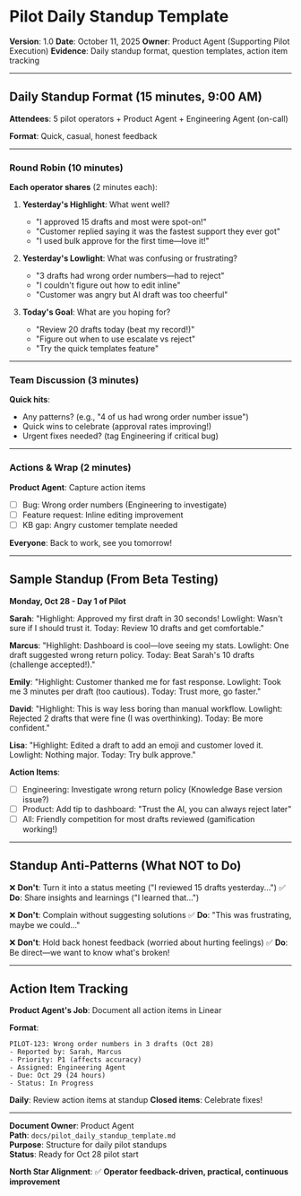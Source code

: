 # Pilot Daily Standup Template

**Version**: 1.0
**Date**: October 11, 2025
**Owner**: Product Agent (Supporting Pilot Execution)
**Evidence**: Daily standup format, question templates, action item tracking

---

## Daily Standup Format (15 minutes, 9:00 AM)

**Attendees**: 5 pilot operators + Product Agent + Engineering Agent (on-call)

**Format**: Quick, casual, honest feedback

---

### Round Robin (10 minutes)

**Each operator shares** (2 minutes each):

1. **Yesterday's Highlight**: What went well?
   - "I approved 15 drafts and most were spot-on!"
   - "Customer replied saying it was the fastest support they ever got"
   - "I used bulk approve for the first time—love it!"

2. **Yesterday's Lowlight**: What was confusing or frustrating?
   - "3 drafts had wrong order numbers—had to reject"
   - "I couldn't figure out how to edit inline"
   - "Customer was angry but AI draft was too cheerful"

3. **Today's Goal**: What are you hoping for?
   - "Review 20 drafts today (beat my record!)"
   - "Figure out when to use escalate vs reject"
   - "Try the quick templates feature"

---

### Team Discussion (3 minutes)

**Quick hits**:

- Any patterns? (e.g., "4 of us had wrong order number issue")
- Quick wins to celebrate (approval rates improving!)
- Urgent fixes needed? (tag Engineering if critical bug)

---

### Actions & Wrap (2 minutes)

**Product Agent**: Capture action items

- [ ] Bug: Wrong order numbers (Engineering to investigate)
- [ ] Feature request: Inline editing improvement
- [ ] KB gap: Angry customer template needed

**Everyone**: Back to work, see you tomorrow!

---

## Sample Standup (From Beta Testing)

**Monday, Oct 28 - Day 1 of Pilot**

**Sarah**: "Highlight: Approved my first draft in 30 seconds! Lowlight: Wasn't sure if I should trust it. Today: Review 10 drafts and get comfortable."

**Marcus**: "Highlight: Dashboard is cool—love seeing my stats. Lowlight: One draft suggested wrong return policy. Today: Beat Sarah's 10 drafts (challenge accepted!)."

**Emily**: "Highlight: Customer thanked me for fast response. Lowlight: Took me 3 minutes per draft (too cautious). Today: Trust more, go faster."

**David**: "Highlight: This is way less boring than manual workflow. Lowlight: Rejected 2 drafts that were fine (I was overthinking). Today: Be more confident."

**Lisa**: "Highlight: Edited a draft to add an emoji and customer loved it. Lowlight: Nothing major. Today: Try bulk approve."

**Action Items**:

- [ ] Engineering: Investigate wrong return policy (Knowledge Base version issue?)
- [ ] Product: Add tip to dashboard: "Trust the AI, you can always reject later"
- [ ] All: Friendly competition for most drafts reviewed (gamification working!)

---

## Standup Anti-Patterns (What NOT to Do)

❌ **Don't**: Turn it into a status meeting ("I reviewed 15 drafts yesterday...")
✅ **Do**: Share insights and learnings ("I learned that...")

❌ **Don't**: Complain without suggesting solutions
✅ **Do**: "This was frustrating, maybe we could..."

❌ **Don't**: Hold back honest feedback (worried about hurting feelings)
✅ **Do**: Be direct—we want to know what's broken!

---

## Action Item Tracking

**Product Agent's Job**: Document all action items in Linear

**Format**:

```
PILOT-123: Wrong order numbers in 3 drafts (Oct 28)
- Reported by: Sarah, Marcus
- Priority: P1 (affects accuracy)
- Assigned: Engineering Agent
- Due: Oct 29 (24 hours)
- Status: In Progress
```

**Daily**: Review action items at standup
**Closed items**: Celebrate fixes!

---

**Document Owner**: Product Agent  
**Path**: `docs/pilot_daily_standup_template.md`  
**Purpose**: Structure for daily pilot standups  
**Status**: Ready for Oct 28 pilot start

**North Star Alignment**: ✅ **Operator feedback-driven, practical, continuous improvement**
